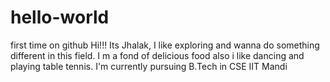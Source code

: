 # hello-world
first time on github
Hi!!!
Its Jhalak, I like exploring and wanna do something different in this field.
I m a fond of delicious food also i like dancing and playing table tennis.
I'm currently pursuing B.Tech in CSE IIT Mandi
